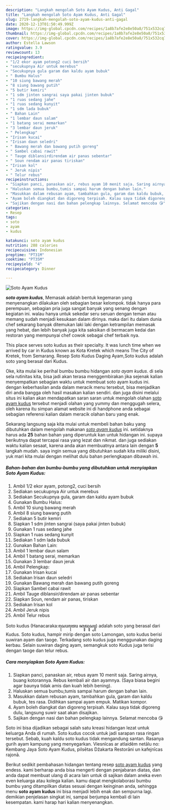 ```yaml
---
description: "Langkah mengolah Soto Ayam Kudus, Anti Gagal"
title: "Langkah mengolah Soto Ayam Kudus, Anti Gagal"
slug: 2719-langkah-mengolah-soto-ayam-kudus-anti-gagal
date: 2020-12-13T01:50:49.999Z
image: https://img-global.cpcdn.com/recipes/1a8b7afe2e8e50a8/751x532cq70/soto-ayam-kudus-foto-resep-utama.jpg
thumbnail: https://img-global.cpcdn.com/recipes/1a8b7afe2e8e50a8/751x532cq70/soto-ayam-kudus-foto-resep-utama.jpg
cover: https://img-global.cpcdn.com/recipes/1a8b7afe2e8e50a8/751x532cq70/soto-ayam-kudus-foto-resep-utama.jpg
author: Estella Lawson
ratingvalue: 3.9
reviewcount: 13
recipeingredient:
- "1/2 ekor ayam potong2 cuci bersih"
- "secukupnya Air untuk merebus"
- "Secukupnya gula garam dan kaldu ayam bubuk"
- " Bumbu Halus"
- "10 siung bawang merah"
- "8 siung bawang putih"
- "5 butir kemiri"
- "1 sdm jinten sangrai saya pakai jinten bubuk"
- "1 ruas sedang jahe"
- "1 ruas sedang kunyit"
- "1 sdm lada bubuk"
- " Bahan Lain"
- "1 lembar daun salam"
- "1 batang serai memarkan"
- "3 lembar daun jeruk"
- " Pelengkap"
- "Irisan kucai"
- "Irisan daun seledri"
- " Bawang merah dan bawang putih goreng"
- " Sambel cabai rawit"
- " Tauge diblansirdirendam air panas sebentar"
- " Soun rendam air panas tiriskan"
- "Irisan kol"
- " Jeruk nipis"
- " Telur rebus"
recipeinstructions:
- "Siapkan panci, panaskan air, rebus ayam 10 menit saja. Saring airnya, buang kotorannya. Rebus kembali air dan ayamnya. (Saya biasa begini agar baunya tidak amis dan kuah lebih bening)."
- "Haluskan semua bumbu,tumis sampai harum dengan bahan lain."
- "Masukkan dalam rebusan ayam, tambahkan gula, garam dan kaldu bubuk, tes rasa. Didihkan sampai ayam empuk. Matikan kompor."
- "Ayam boleh diangkat dan digoreng terpisah. Kalau saya tidak digoreng dulu, langsung suwir saat akan disajikan."
- "Sajikan dengan nasi dan bahan pelengkap lainnya. Selamat mencoba 😘"
categories:
- Resep
tags:
- soto
- ayam
- kudus

katakunci: soto ayam kudus 
nutrition: 288 calories
recipecuisine: Indonesian
preptime: "PT31M"
cooktime: "PT35M"
recipeyield: "4"
recipecategory: Dinner

---
```



![Soto Ayam Kudus](https://img-global.cpcdn.com/recipes/1a8b7afe2e8e50a8/751x532cq70/soto-ayam-kudus-foto-resep-utama.jpg)

<b><i>soto ayam kudus</i></b>, Memasak adalah bentuk kegemaran yang menyenangkan dilakukan oleh sebagian besar kelompok. tidak hanya para perempuan, sebagian pria juga sangat banyak yang senang dengan kegiatan ini. walau hanya untuk sekedar seru seruan dengan teman atau memang sudah menjadi kesukaan dalam dirinya. maka dari itu dalam dunia chef sekarang banyak ditemukan laki laki dengan ketrampilan memasak yang hebat, dan lebih banyak juga kita saksikan di bermacam kedai dan restoran yang mempunyai chef cowok sebagai chef terbaik nya.

This place serves soto kudus as their specialty. It was lunch time when we arrived by car in Kudus known as Kota Kretek which means The City of Kretek, from Semarang. Resep Soto Kudus Daging Ayam,Soto kudus adalah soto yang berasal dari Kudus.

Oke, kita mulai ke perihal bumbu bumbu hidangan <i>soto ayam kudus</i>. di sela sela rutinitas kita, bisa jadi akan terasa menggembirakan jika sejenak kalian menyempatkan sebagian waktu untuk membuat soto ayam kudus ini. dengan keberhasilan anda dalam meracik menu tersebut, bisa menjadikan diri anda bangga oleh hasil masakan kalian sendiri. dan juga disini melalui situs ini kalian akan mendapatkan saran saran untuk mengolah olahan <u>soto ayam kudus</u> tersebut menjadi olahan yang yummy dan menggugah selera, oleh karena itu simpan alamat website ini di handphone anda sebagai sebagian referensi kalian dalam meracik olahan baru yang enak.


Sekarang langsung saja kita mulai untuk membeli bahan baku yang dibutuhkan dalam mengolah makanan <u><i>soto ayam kudus</i></u> ini. setidaknya harus ada <b>25</b> bahan bahan yang diperuntuk kan untuk hidangan ini. supaya berikutnya dapat tercapai rasa yang lezat dan nikmat. dan juga sediakan waktu kalian sesaat, karena anda akan membuatnya antara lain dengan <b>5</b> langkah mudah. saya ingin semua yang dibutuhkan sudah kita miliki disini, yuk mari kita mulai dengan melihat dulu bahan perlengkapan dibawah ini.

<!--inarticleads1-->

##### Bahan-bahan dan bumbu-bumbu yang dibutuhkan untuk menyiapkan Soto Ayam Kudus:

1. Ambil 1/2 ekor ayam, potong2, cuci bersih
1. Sediakan secukupnya Air untuk merebus
1. Sediakan Secukupnya gula, garam dan kaldu ayam bubuk
1. Gunakan  Bumbu Halus:
1. Ambil 10 siung bawang merah
1. Ambil 8 siung bawang putih
1. Sediakan 5 butir kemiri
1. Siapkan 1 sdm jinten sangrai (saya pakai jinten bubuk)
1. Gunakan 1 ruas sedang jahe
1. Siapkan 1 ruas sedang kunyit
1. Sediakan 1 sdm lada bubuk
1. Gunakan  Bahan Lain:
1. Ambil 1 lembar daun salam
1. Ambil 1 batang serai, memarkan
1. Gunakan 3 lembar daun jeruk
1. Ambil  Pelengkap:
1. Gunakan Irisan kucai
1. Sediakan Irisan daun seledri
1. Gunakan  Bawang merah dan bawang putih goreng
1. Siapkan  Sambel cabai rawit
1. Ambil  Tauge diblansir/direndam air panas sebentar
1. Siapkan  Soun, rendam air panas, tiriskan
1. Sediakan Irisan kol
1. Ambil  Jeruk nipis
1. Ambil  Telur rebus


Soto kudus (Hanacaraka:ꦱꦺꦴꦠꦺꦴ ꦏꦸꦢꦸꦱ꧀) adalah soto yang berasal dari Kudus. Soto kudus, hampir mirip dengan soto Lamongan, soto kudus berisi suwiran ayam dan taoge. Terkadang soto kudus juga menggunakan daging kerbau. Selain suwiran daging ayam, semangkuk soto Kudus juga terisi dengan taoge dan telur rebus. 

<!--inarticleads2-->

##### Cara menyiapkan Soto Ayam Kudus:

1. Siapkan panci, panaskan air, rebus ayam 10 menit saja. Saring airnya, buang kotorannya. Rebus kembali air dan ayamnya. (Saya biasa begini agar baunya tidak amis dan kuah lebih bening).
1. Haluskan semua bumbu,tumis sampai harum dengan bahan lain.
1. Masukkan dalam rebusan ayam, tambahkan gula, garam dan kaldu bubuk, tes rasa. Didihkan sampai ayam empuk. Matikan kompor.
1. Ayam boleh diangkat dan digoreng terpisah. Kalau saya tidak digoreng dulu, langsung suwir saat akan disajikan.
1. Sajikan dengan nasi dan bahan pelengkap lainnya. Selamat mencoba 😘


Soto ini bisa dijadikan sebagai salah satu kreasi hidangan lezat untuk keluarga Anda di rumah. Soto kudus cocok untuk jadi sarapan rasa ringan tersebut. Sebab, kuah kaldu soto kudus tidak mengandung santan. Rasanya gurih ayam kampung yang menyegarkan. Viesnīcas ar atlaidēm netālu no: Kembang Jaya Soto Ayam Kudus, pilsētas Džakarta Restorāni un kafejnīcas rajonā. 

Berikut sedikit pembahasan hidangan tentang resep <u>soto ayam kudus</u> yang endess. kami berharap anda bisa mengerti dengan penjabaran diatas, dan anda dapat membuat ulang di acara lain untuk di sajikan dalam aneka even even keluarga atau kolega kalian. kamu dapat mengkolaborasi bumbu bumbu yang ditampilkan diatas sesuai dengan keinginan anda, sehingga menu <b>soto ayam kudus</b> ini bisa menjadi lebih enak dan sempurna lagi. demikian penjelasan singkat ini, sampai berjumpa kembali di lain kesempatan. kami harap hari kalian menyenangkan.
